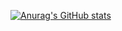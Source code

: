[![Anurag's GitHub stats](https://github-readme-stats.vercel.app/api?username=lolzaws)](https://github.com/anuraghazra/github-readme-stats)